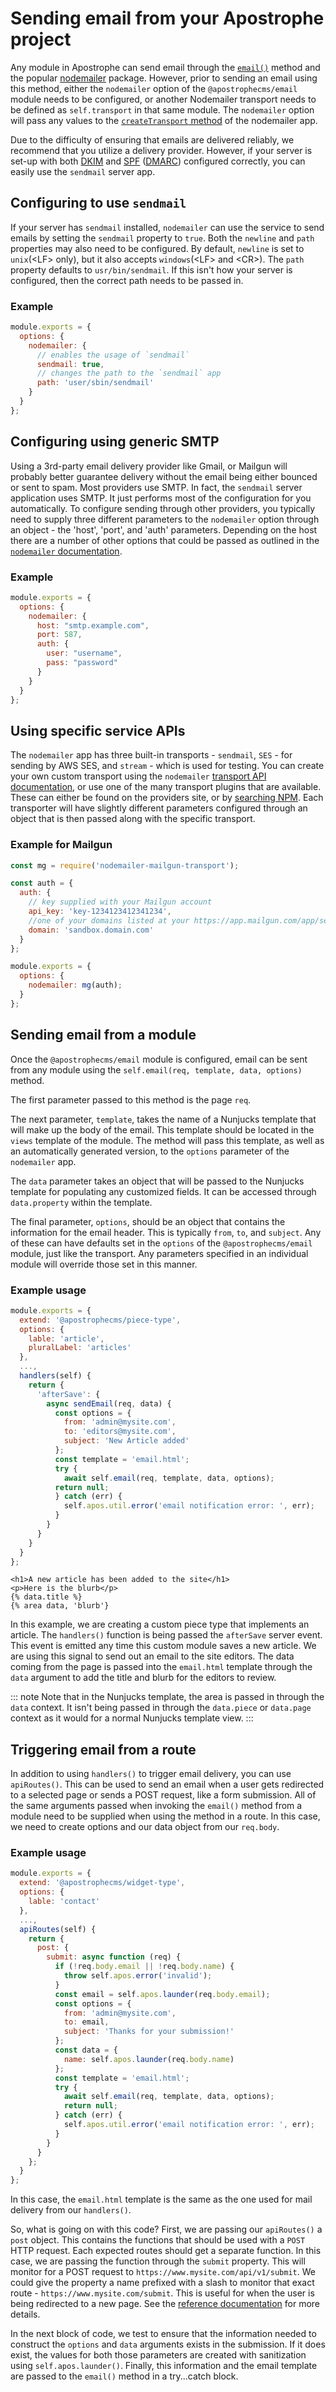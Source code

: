 # Sending email from your Apostrophe project

Any module in Apostrophe can send email through the [`email()`](/reference/modules/module.html#featured-methods) method and the popular [nodemailer](https://nodemailer.com/) package. However, prior to sending an email using this method, either the `nodemailer` option of the `@apostrophecms/email` module needs to be configured, or another Nodemailer transport needs to be defined as `self.transport` in that same module. The `nodemailer` option will pass any values to the [`createTransport` method](https://nodemailer.com/about/) of the nodemailer app.

Due to the difficulty of ensuring that emails are delivered reliably, we recommend that you utilize a delivery provider. However, if your server is set-up with both [DKIM](https://www.dkim.org/) and [SPF](https://en.wikipedia.org/wiki/Sender_Policy_Framework) ([DMARC](https://en.wikipedia.org/wiki/DMARC)) configured correctly, you can easily use the `sendmail` server app.

## Configuring to use `sendmail`

If your server has `sendmail` installed, `nodemailer` can use the service to send emails by setting the `sendmail` property to `true`. Both the `newline` and `path` properties may also need to be configured. By default, `newline` is set to `unix`(\<LF\> only), but it also accepts `windows`(\<LF\> and \<CR\>). The `path` property defaults to `usr/bin/sendmail`. If this isn't how your server is configured, then the correct path needs to be passed in.

### Example

<AposCodeBlock>

```js
module.exports = {
  options: {
    nodemailer: {
      // enables the usage of `sendmail`
      sendmail: true,
      // changes the path to the `sendmail` app
      path: 'user/sbin/sendmail'
    }
  }
};

```
<template v-slot:caption>
/modules/@apostrophecms/email
</template>

</AposCodeBlock>

## Configuring using generic SMTP

Using a 3rd-party email delivery provider like Gmail, or Mailgun will probably better guarantee delivery without the email being either bounced or sent to spam. Most providers use SMTP. In fact, the `sendmail` server application uses SMTP. It just performs most of the configuration for you automatically. To configure sending through other providers, you typically need to supply three different parameters to the `nodemailer` option through an object - the 'host', 'port', and 'auth' parameters. Depending on the host there are a number of other options that could be passed as outlined in the [`nodemailer` documentation](https://nodemailer.com/smtp/).

### Example

<AposCodeBlock>

```js
module.exports = {
  options: {
    nodemailer: {
      host: "smtp.example.com",
      port: 587,
      auth: {
        user: "username",
        pass: "password"
      }
    }
  }
};

```
<template v-slot:caption>
/modules/@apostrophecms/email
</template>

</AposCodeBlock>

## Using specific service APIs

The `nodemailer` app has three built-in transports - `sendmail`, `SES` - for sending by AWS SES, and `stream` - which is used for testing. You can create your own custom transport using the `nodemailer` [transport API documentation](https://nodemailer.com/plugins/create/#transports), or use one of the many transport plugins that are available. These can either be found on the providers site, or by [searching NPM](https://www.npmjs.com/search?q=nodemailer%20transport). Each transporter will have slightly different parameters configured through an object that is then passed along with the specific transport.

### Example for Mailgun

<AposCodeBlock>

```js
const mg = require('nodemailer-mailgun-transport');

const auth = {
  auth: {
    // key supplied with your Mailgun account
    api_key: 'key-1234123412341234',
    //one of your domains listed at your https://app.mailgun.com/app/sending/domains
    domain: 'sandbox.domain.com'
  }
};

module.exports = {
  options: {
    nodemailer: mg(auth);
  }
};

```
<template v-slot:caption>
/modules/@apostrophecms/email
</template>

</AposCodeBlock>

## Sending email from a module
Once the `@apostrophecms/email` module is configured, email can be sent from any module using the `self.email(req, template, data, options)` method.

The first parameter passed to this method is the page `req`.

The next parameter, `template`, takes the name of a Nunjucks template that will make up the body of the email. This template should be located in the `views` template of the module. The method will pass this template, as well as an automatically generated version, to the `options` parameter of the `nodemailer` app.

The `data` parameter takes an object that will be passed to the Nunjucks template for populating any customized fields. It can be accessed through `data.property` within the template.

The final parameter, `options`, should be an object that contains the information for the email header. This is typically `from`, `to`, and `subject`. Any of these can have defaults set in the `options` of the `@apostrophecms/email` module, just like the transport. Any parameters specified in an individual module will override those set in this manner.

### Example usage

<AposCodeBlock>

```js
module.exports = {
  extend: '@apostrophecms/piece-type',
  options: {
    lable: 'article',
    pluralLabel: 'articles'
  },
  ...,
  handlers(self) {
    return {
      'afterSave': {
        async sendEmail(req, data) {
          const options = {
            from: 'admin@mysite.com',
            to: 'editors@mysite.com',
            subject: 'New Article added'
          };
          const template = 'email.html';
          try {
            await self.email(req, template, data, options);
          return null;
          } catch (err) {
            self.apos.util.error('email notification error: ', err);
          }
        }
      }
    }
  }
};
```

<template v-slot:caption>
/modules/article/index.js
</template>

</AposCodeBlock>


<AposCodeBlock>

```django
<h1>A new article has been added to the site</h1>
<p>Here is the blurb</p>
{% data.title %}
{% area data, 'blurb'}
```

<template v-slot:caption>
/modules/article/views/email.html
</template>

</AposCodeBlock>

In this example, we are creating a custom piece type that implements an article. The `handlers()` function is being passed the `afterSave` server event. This event is emitted any time this custom module saves a new article. We are using this signal to send out an email to the site editors. The data coming from the page is passed into the `email.html` template through the `data` argument to add the title and blurb for the editors to review.

::: note
Note that in the Nunjucks template, the area is passed in through the `data` context. It isn't being passed in through the `data.piece` or `data.page` context as it would for a normal Nunjucks template view.
:::

## Triggering email from a route

In addition to using `handlers()` to trigger email delivery, you can use `apiRoutes()`. This can be used to send an email when a user gets redirected to a selected page or sends a POST request, like a form submission. All of the same arguments passed when invoking the `email()` method from a module need to be supplied when using the method in a route. In this case, we need to create options and our data object from our `req.body`.

### Example usage

<AposCodeBlock>

```js
module.exports = {
  extend: '@apostrophecms/widget-type',
  options: {
    lable: 'contact'
  },
  ...,
  apiRoutes(self) {
    return {
      post: {
        submit: async function (req) {
          if (!req.body.email || !req.body.name) {
            throw self.apos.error('invalid');
          }
          const email = self.apos.launder(req.body.email);
          const options = {
            from: 'admin@mysite.com',
            to: email,
            subject: 'Thanks for your submission!'
          };
          const data = {
            name: self.apos.launder(req.body.name)
          };
          const template = 'email.html';
          try {
            await self.email(req, template, data, options);
            return null;
          } catch (err) {
            self.apos.util.error('email notification error: ', err);
          }
        }
      }
    };
  }
};

```

<template v-slot:caption>
/modules/article/index.js
</template>

</AposCodeBlock>

In this case, the `email.html` template is the same as the one used for mail delivery from our `handlers()`.

So, what is going on with this code? First, we are passing our `apiRoutes()` a `post` object. This contains the functions that should be used with a `POST` HTTP request. Each expected routes should get a separate function. In this case, we are passing the function through the `submit` property. This will monitor for a POST request to `https://www.mysite.com/api/v1/submit`. We could give the property a name prefixed with a slash to monitor that exact route - `https://www.mysite.com/submit`. This is useful for when the user is being redirected to a new page. See the [reference documentation](../reference/module-api/module-overview.html#naming-routes) for more details.

In the next block of code, we test to ensure that the information needed to construct the `options` and `data` arguments exists in the submission. If it does exist, the values for both those parameters are created with sanitization using `self.apos.launder()`. Finally, this information and the email template are passed to the `email()` method in a try...catch block.